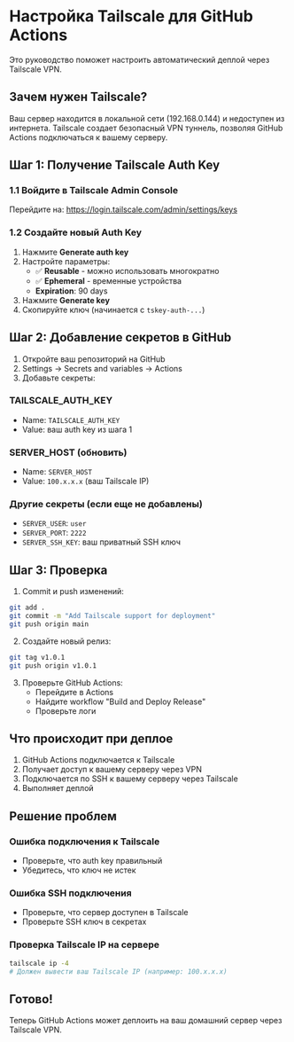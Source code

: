 # Настройка Tailscale для GitHub Actions

Это руководство поможет настроить автоматический деплой через Tailscale VPN.

## Зачем нужен Tailscale?

Ваш сервер находится в локальной сети (192.168.0.144) и недоступен из интернета. Tailscale создает безопасный VPN туннель, позволяя GitHub Actions подключаться к вашему серверу.

## Шаг 1: Получение Tailscale Auth Key

### 1.1 Войдите в Tailscale Admin Console

Перейдите на: https://login.tailscale.com/admin/settings/keys

### 1.2 Создайте новый Auth Key

1. Нажмите **Generate auth key**
2. Настройте параметры:
   - ✅ **Reusable** - можно использовать многократно
   - ✅ **Ephemeral** - временные устройства
   - **Expiration**: 90 days
3. Нажмите **Generate key**
4. Скопируйте ключ (начинается с `tskey-auth-...`)

## Шаг 2: Добавление секретов в GitHub

1. Откройте ваш репозиторий на GitHub
2. Settings → Secrets and variables → Actions
3. Добавьте секреты:

### TAILSCALE_AUTH_KEY
- Name: `TAILSCALE_AUTH_KEY`
- Value: ваш auth key из шага 1

### SERVER_HOST (обновить)
- Name: `SERVER_HOST`
- Value: `100.x.x.x` (ваш Tailscale IP)

### Другие секреты (если еще не добавлены)
- `SERVER_USER`: `user`
- `SERVER_PORT`: `2222`
- `SERVER_SSH_KEY`: ваш приватный SSH ключ

## Шаг 3: Проверка

1. Commit и push изменений:
```bash
git add .
git commit -m "Add Tailscale support for deployment"
git push origin main
```

2. Создайте новый релиз:
```bash
git tag v1.0.1
git push origin v1.0.1
```

3. Проверьте GitHub Actions:
   - Перейдите в Actions
   - Найдите workflow "Build and Deploy Release"
   - Проверьте логи

## Что происходит при деплое

1. GitHub Actions подключается к Tailscale
2. Получает доступ к вашему серверу через VPN
3. Подключается по SSH к вашему серверу через Tailscale
4. Выполняет деплой

## Решение проблем

### Ошибка подключения к Tailscale
- Проверьте, что auth key правильный
- Убедитесь, что ключ не истек

### Ошибка SSH подключения
- Проверьте, что сервер доступен в Tailscale
- Проверьте SSH ключ в секретах

### Проверка Tailscale IP на сервере
```bash
tailscale ip -4
# Должен вывести ваш Tailscale IP (например: 100.x.x.x)
```

## Готово!

Теперь GitHub Actions может деплоить на ваш домашний сервер через Tailscale VPN.

